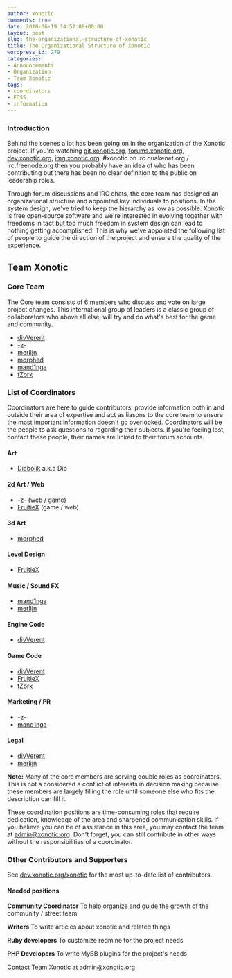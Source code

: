 ```yaml
---
author: xonotic
comments: true
date: 2010-06-19 14:52:08+00:00
layout: post
slug: the-organizational-structure-of-xonotic
title: The Organizational Structure of Xonotic
wordpress_id: 279
categories:
- Announcements
- Organization
- Team Xonotic
tags:
- coordinators
- FOSS
- information
---
```


### Introduction

Behind the scenes a lot has been going on in the organization of the Xonotic project.  If you're watching [git.xonotic.org](http://git.xonotic.org), [forums.xonotic.org](http://forums.xonotic.org), [dev.xonotic.org](http://dev.xonotic.org), [img.xonotic.org](http://img.xonotic.org), #xonotic on irc.quakenet.org / irc.freenode.org then you probably have an idea of who has been contributing but there has been no clear definition to the public on leadership roles.

Through forum discussions and IRC chats, the core team has designed an organizational structure and appointed key individuals to positions. In the system design, we've tried to keep the hierarchy as low as possible.  Xonotic is free open-source software and we're interested in evolving together with freedoms in tact but too much freedom in system design can lead to nothing getting accomplished.  This is why we've appointed the following list of people to guide the direction of the project and ensure the quality of the experience.

## Team Xonotic

### Core Team

The Core team consists of 6 members who discuss and vote on large project changes.  This international group of leaders is a classic group of collaborators who above all else, will try and do what's best for the game and community.

  * [divVerent](http://forums.xonotic.org/member.php?action=profile&uid;=4)
  * [-z-](http://forums.xonotic.org/member.php?action=profile&uid;=1)
  * [merlijn](http://forums.xonotic.org/member.php?action=profile&uid;=34)
  * [morphed](http://forums.xonotic.org/member.php?action=profile&uid;=8)
  * [mand1nga](http://forums.xonotic.org/member.php?action=profile&uid;=13)
  * [tZork](http://forums.xonotic.org/member.php?action=profile&uid;=39)

### List of Coordinators

Coordinators are here to guide contributors, provide information both in and outside their area of expertise and act as liasons to the core team to ensure the most important information doesn't go overlooked.  Coordinators will be the people to ask questions to regarding their subjects.  If you're feeling lost, contact these people, their names are linked to their forum accounts.

#### Art

  * [Diabolik](http://forums.xonotic.org/member.php?action=profile&uid;=14) a.k.a Dib

#### 2d Art / Web

  * [-z-](http://forums.xonotic.org/member.php?action=profile&uid;=1) (web / game)
  * [FruitieX](http://forums.xonotic.org/member.php?action=profile&uid;=29) (game / web)

#### 3d Art

  * [morphed](http://forums.xonotic.org/member.php?action=profile&uid;=8)

#### Level Design

  * [FruitieX](http://forums.xonotic.org/member.php?action=profile&uid;=29)

#### Music / Sound FX

  * [mand1nga](http://forums.xonotic.org/member.php?action=profile&uid;=13)
  * [merlijn](http://forums.xonotic.org/member.php?action=profile&uid;=34)

#### Engine Code

  * [divVerent](http://forums.xonotic.org/member.php?action=profile&uid;=4)

#### Game Code

  * [divVerent](http://forums.xonotic.org/member.php?action=profile&uid;=4)
  * [FruitieX](http://forums.xonotic.org/member.php?action=profile&uid;=29)
  * [tZork](http://forums.xonotic.org/member.php?action=profile&uid;=39)

#### Marketing / PR

  * [-z-](http://forums.xonotic.org/member.php?action=profile&uid;=1)
  * [mand1nga](http://forums.xonotic.org/member.php?action=profile&uid;=13)

#### Legal

  * [divVerent](http://forums.xonotic.org/member.php?action=profile&uid;=4)
  * [merlijn](http://forums.xonotic.org/member.php?action=profile&uid;=34)

**Note:** Many of the core members are serving double roles as coordinators.  This is not a considered a conflict of interests in decision making because these members are largely filling the role until someone else who fits the description can fill it.

These coordination positions are time-consuming roles that require dedication, knowledge of the area and sharpened communication skills.  If you believe you can be of assistance in this area, you may contact the team at [admin@xonotic.org](mailto:admin@xonotic.org).  Don't forget, you can still contribute in other ways without the responsibilities of a coordinator.

### Other Contributors and Supporters

See [dev.xonotic.org/xonotic](http://dev.xonotic.org/projects/xonotic) for the most up-to-date list of contributors.

#### Needed positions

**Community Coordinator**
To help organize and guide the growth of the community / street team

**Writers**
To write articles about xonotic and related things

**Ruby developers**
To customize redmine for the project needs

**PHP Developers**
To write MyBB plugins for the project's needs

Contact Team Xonotic at [admin@xonotic.org](mailto:admin@xonotic.org)
